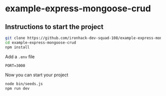 # example-express-mongoose-crud

## Instructions to start the project

```sh
git clone https://github.com/ironhack-dev-squad-108/example-express-mongoose-crud.git
cd example-express-mongoose-crud
npm install
```


Add a `.env` file
```
PORT=3000
```

Now you can start your project
```sh
node bin/seeds.js
npm run dev
```

